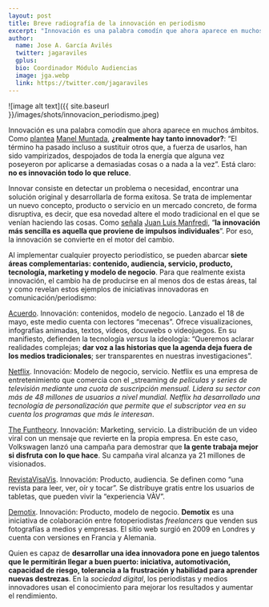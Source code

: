 ```yaml
---
layout: post
title: Breve radiografía de la innovación en periodismo
excerpt: "Innovación es una palabra comodín que ahora aparece en muchos ámbitos. Como plantea Manel Muntada, ¿realmente hay tanto innovador?:  “El término ha pasado incluso a sustituir otros que, a fuerza de usarlos, han sido vampirizados, despojados de toda la energía que alguna vez poseyeron por aplicarse a demasiadas cosas o a nada a la vez”. Está claro: no es innovación todo lo que reluce."
author:
  name: Jose A. García Avilés
  twitter: jagaraviles
  gplus:  
  bio: Coordinador Módulo Audiencias
  image: jga.webp
  link: https://twitter.com/jagaraviles
---
```

![image alt text]({{ site.baseurl }}/images/shots/innovacion_periodismo.jpeg)

Innovación es una palabra comodín que ahora aparece en muchos ámbitos. Como [plantea](http://blog.cumclavis.net/2014/04/realmente-hay-tanto-innovador.html) [Manel Muntada](https://twitter.com/cumclavis), **¿realmente hay tanto innovador?**: “El término ha pasado incluso a sustituir otros que, a fuerza de usarlos, han sido vampirizados, despojados de toda la energía que alguna vez poseyeron por aplicarse a demasiadas cosas o a nada a la vez”. Está claro: **no es innovación todo lo que reluce**.

Innovar consiste en detectar un problema o necesidad, encontrar una solución original y desarrollarla de forma exitosa. Se trata de implementar un nuevo concepto, producto o servicio en un mercado concreto, de forma disruptiva, es decir, que esa novedad altere el modo tradicional en el que se venían haciendo las cosas. Como [señala](http://www.contunegocio.es/innovacion/ideas-fundamentales-sobre-innovacion/) [Juan Luis Manfredi](https://twitter.com/juanmanfredi), “**la
innovación más sencilla es aquella que proviene de impulsos individuales**”. Por eso, la innovación se convierte en el motor del cambio.

Al implementar cualquier proyecto periodístico, se pueden abarcar **siete áreas complementarias: contenido, audiencia, servicio, producto, tecnología, marketing y modelo de negocio**. Para que realmente exista innovación, el cambio ha de producirse en al menos dos de estas áreas, tal y como revelan estos ejemplos de iniciativas innovadoras en comunicación/periodismo:

[Acuerdo](http://acuerdo.us/). Innovación: contenidos, modelo de negocio. Lanzado el 18 de mayo, este medio cuenta con lectores “mecenas”. Ofrece visualizaciones, infografías animadas, textos, vídeos, docuwebs o videojuegos. En su manifiesto, defienden la tecnología _versus_ la ideología: “Queremos aclarar realidades complejas; **dar voz a las historias que la agenda deja fuera de los medios tradicionales**; ser transparentes en nuestras investigaciones”.

[Netflix](https://www.netflix.com/global). Innovación: Modelo de negocio, servicio. Netflix es una empresa de entretenimiento que comercia con el _streaming _de películas y series de televisión mediante una cuota de suscripción mensual. Lidera su sector con más de 48 millones de usuarios a nivel mundial. Netflix ha desarrollado una tecnología de personalización que permite que el subscriptor vea en su cuenta los programas que más le interesan_. 

[The Funtheory](http://www.thefuntheory.com). Innovación: Marketing, servicio. La distribución de un video viral con un mensaje que revierte en la propia empresa. En este caso, Volkswagen lanzó una campaña para demostrar que **la gente trabaja mejor si disfruta con lo que hace**. Su campaña viral alcanza ya 21 millones de visionados.

[RevistaVisaVis](http://www.vis-a-vis.es/). Innovación: Producto, audiencia. Se definen como “una revista para leer, ver, oír y tocar”. Se distribuye gratis entre los usuarios de tabletas, que pueden vivir la “experiencia VÀV”.

[Demotix](http://www.demotix.com/). Innovación: Producto, modelo de negocio. **Demotix** es una iniciativa de colaboración entre fotoperiodistas _freelancers_ que venden sus fotografías a medios y empresas. El sitio web surgió en 2009 en Londres y cuenta con versiones en Francia y Alemania.

Quien es capaz de **desarrollar una idea innovadora pone en juego talentos que le permitirán llegar a buen puerto: iniciativa, automotivación, capacidad de riesgo, tolerancia a la frustración y habilidad para aprender nuevas destrezas**. En la _sociedad digital_, los periodistas y medios innovadores usan el conocimiento para mejorar los resultados y aumentar el rendimiento.